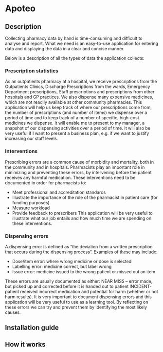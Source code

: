 # Apoteo

## Description

Collecting pharmacy data by hand is time-consuming and difficult to analyse and report. What we
need is an easy-to-use application for entering data and displaying the data in a clear and concise
manner.

Below is a description of all the types of data the application collects:

### Prescription statistics

As an outpatients pharmacy at a hospital, we receive prescriptions from the Outpatients Clinics,
Discharge Prescriptions from the wards, Emergency Department prescriptions, Staff prescriptions
and prescriptions from other hospitals and GP practices. We also dispense many expensive
medicines, which are not readily available at other community pharmacies.
This application will help us keep track of where our prescriptions come from, the number of
prescriptions (and number of items) we dispense over a period of time and to keep track of a
number of specific, high-cost medicines we dispense. It will enable me to present to my manager, a
snapshot of our dispensing activities over a period of time. It will also be very useful if I want to
present a business plan, e.g. if we want to justify increasing our staff levels.

### Interventions

Prescribing errors are a common cause of morbidity and mortality, both in the community and in
hospitals. Pharmacists play an important role in minimizing and preventing these errors, by
intervening before the patient receives any harmful medication. These interventions need to be
documented in order for pharmacists to:
- Meet professional and accreditation standards
- Illustrate the importance of the role of the pharmacist in patient care (for funding purposes)
- Measure workload
- Provide feedback to prescribers
This application will be very useful to illustrate what our job entails and how much time we are
spending on these interventions.

### Dispensing errors

A dispensing error is defined as “the deviation from a written prescription that occurs during the
dispensing process”. Examples of these may include:
- Dose/item error: where wrong medicine or dose is selected
- Labelling error: medicine correct, but label wrong
- Issue error: medicine issued to the wrong patient or missed out an item

These errors are usually documented as either:
NEAR MISS – error made, but picked up and corrected before it is handed out to patient
INCIDENT- patient received incorrect medication and potential for harm (whether or not harm
results).
It is very important to document dispensing errors and this application will be very useful to use as a
learning tool. By reflecting on these errors we can try and prevent them by identifying the most
likely causes.

## Installation guide

## How it works
